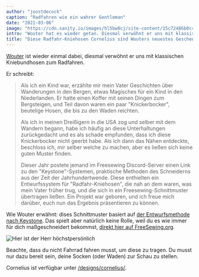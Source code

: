 ```yaml
---
author: "joostdecock"
caption: "Radfahren wie ein wahrer Gentleman"
date: "2021-03-06"
image: "https://cdn.sanity.io/images/hl5bw8cj/site-content/15c72486b0c48905f9f4a916a32caa058f1b0f8a-997x857.jpg"
intro: "Wouter hat es wieder getan. Diesmal verwöhnt er uns mit klassischen Radlerhosen."
title: "Diese Radfahr-Kniehosen Cornelius sind Wouters neuestes Geschenk an uns alle"
---
```



[Wouter](https://www.instagram.com/wouter.vdub/) ist wieder einmal dabei, diesmal verwöhnt er uns mit klassischen Kniebundhosen zum Radfahren.

Er schreibt:

> Als ich ein Kind war, erzählte mir mein Vater Geschichten über Wanderungen in den Bergen, etwas Magisches für ein Kind in den Niederlanden. Er hatte einen Koffer mit seinen Dingen zum Bergsteigen, und Teil davon waren ein paar "Knickerbocker", beutelige Hosen, die bis zu den Waden reichten. 
> 
> Als ich in meinen Dreißigern in die USA zog und selber mit dem Wandern begann, habe ich häufig an diese Unterhaltungen zurückgedacht und es als schade empfunden, dass ich diese Knickerbocker nicht geerbt habe. Als ich dann das Nähen entdeckte, beschloss ich, mir selber welche zu machen, aber es ließen sich keine guten Muster finden. 
> 
> Dieser Jahr postete jemand im Freesewing Discord-Server einen Link zu den "Keystone"-Systemen, praktische Methoden des Schneiderns aus der Zeit der Jahrhundertwende. Diese enthielten ein Entwurfssystem für "Radfahr-Kniehosen", die nah an dem waren, was mein Vater früher trug, und die sich in ein Freesewing-Schnittmuster übertragen ließen. Ein Projekt war geboren, und ich freue mich darüber, euch nun das Ergebnis präsentieren zu können.

Wie Wouter erwähnt: dises Schnittmuster basiert auf [der Entwurfsmethode nach Keystone](https://archive.org/details/keystonesystemsc00heck/page/n5/mode/2up). Das spielt aber natürlich keine Rolle, weil du es wie immer für dich maßgeschneidert bekommst, [direkt hier auf FreeSewing.org](/designs/cornelius/).

![Hier ist der Herr höchstpersönlich](https://posts.freesewing.org/uploads/wouter_9fbc821146.jpg)

Beachte, dass du nicht Fahrrad fahren musst, um diese zu tragen. Du musst nur dazu bereit sein, deine Socken (oder Waden) zur Schau zu stellen.

Cornelius ist verfügbar unter [/designs/cornelius/](/designs/cornelius/).


